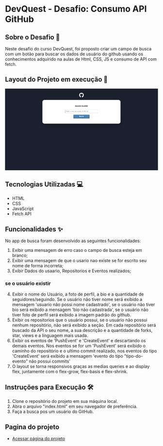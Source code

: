 # DevQuest - Desafio: Consumo API GitHub

## Sobre o Desafio 🚀

Neste desafio do curso DevQuest, foi proposto criar um campo de busca com um botão para buscar os dados de usuário do github usando os conhecimentos adquirido na aulas de Html, CSS, JS e consumo de API com fetch.

## Layout do Projeto em execução 📄
<img src='./src/design/chrome-capture-2023-8-4.gif'>

## Tecnologias Utilizadas 💻

- HTML
- CSS
- JavaScript
- Fetch API

## Funcionalidades ✨

No app de busca foram desenvolvido as seguintes funcionalidades:

1. Exibir uma mensagem de erro caso o campo de busca esteja em branco;
2. Exibir uma mensagem de que o usario nao existe se for escrito seu nome de forma incorreta; 
3. Exibir Dados do usaario, Repositorios e Eventos realizados;
### se o usuário existir
4. Exibir o nome do Usuário, a foto de perfil, a bio e a quantidade de seguidores/seguindo. Se o usuário não tiver nome será exibido a mensagem 'usuario não possi nome cadastrado', se o usuário não tiver bio será exibido a mensagem 'bio não cadastrada', se o usuário não tiver foto de perfil será exibido a imagem padrão do github.
2. Exibir os repositorios que o usuário possui, se o usuário não possui nenhum repositório, não será exibido a seção. Em cada repositório será buscado da API o seu nome, a sua descrição e a quantidade de forks, star, views e a linguagem mais usada.
3. Exibir os eventos de 'PushEvent' e 'CreateEvent' e descartando os demais eventos. Nos eventos se for um 'PushEvent' será exibido o caminho do repositório e o ultimo commit realizado, nos eventos do tipo 'CreateEvent' será exibido a mensagem 'evento do tipo "tipo-do-evento" não possui commits'
4. O layout se torna responsivos graças as medias queries e ao display flex, juntamente com o flex-grow, flex-basis e flex-shrink.

## Instruções para Execução 🛠️

1. Clone o repositório do projeto em sua máquina local.
2. Abra o arquivo "index.html" em seu navegador de preferência.
3. Faça a busca pos um usuário do GitHub.

## Pagina do projeto

- [Acessar página do projeto](https://etvaldolisboa.github.io/projeto-inicial-fetch-github-api/)